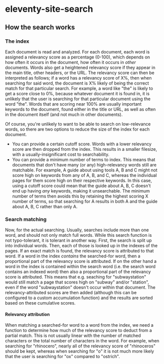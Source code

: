 # eleventy-site-search

## How the search works

### The index

Each document is read and analyzed. For each document, each word is assigned a
relevancy score as a percentage (0-100), which depends on how often it occurs in
the document, how often it occurs in _other_ documents. Words also get a
heightened relevancy score if they appear in the main title, other headers, or
the URL. The relevancy score can then be interpreted as follows; if a word has a
relevancy score of X%, then when searching for said word, the document is X%
likely of being the correct match for that particular search. For example, a
word like "the" is likely to get a score close to 0%, because whatever document
it is found in, it is unlikely that the user is searching for that particular
document using the word "the". Words that are scoring near 100% are usually
important keywords to the document, found either in the title or URL, as well as
often in the document itself (and not much in other documents).

Of course, you're unlikely to want to be able to search on low-relevance words,
so there are two options to reduce the size of the index for each document.

- You can provide a certain cutoff score. Words with a lower relevancy score are
  then dropped from the index. This results in a smaller filesize, with a
  usually-insignificant cost to searchability.
- You can provide a minimum number of terms to index. This means that documents
  that don't have many (or any) high-relevancy words still are matchable. For
  example, A guide about using tools A, B and C might not score high on keywords
  from any of A, B, and C, whereas the individual pages for them score high on
  their respective keywords. In this case, using a cutoff score could mean that
  the guide about A, B, C doesn't end up having _any_ keywords, making it
  unsearchable. The minimum number of terms then avoids this by retaining the
  highest scoring X number of terms, so that searching for A results in both A
  and the guide about A, B, C rather than only A.

### Search matching

Now, for the actual searching. Usually, searches include more than one word, and
should not only match full words. While this search function is not
typo-tolerant, it is tolerant in another way. First, the search is split up into
individual words. Then, each of those is looked up in the indexes of the pages.
If an exact match is found, the relevancy score is attributed to that word. If a
word in the index _contains_ the searched-for word, then a proportional part of
the relevancy score is attributed. If on the other hand a word in the index is
contained within the search word (i.e. the search word contains an indexed word)
then also a proportional part of the relevancy score is attributed. This means
that e.g. seaching for "subwaystation" would still match a page that scores high
on "subway" and/or "station", even if the word "subwaystation" doesn't occur
within that document. The relevancy-attributed scores are then added (although
this can be configured to a custom accumulation function) and the results are
sorted based on these cumulative scores.

#### Relevancy attribution

When matching a searched-for word to a word from the index, we need a function
to determine how much of the relevancy score to deduct from a partial match.
This is not usually linear with the number of matched characters or the total
number of characters in the word. For example, when searching for "rhinocero",
nearly all of the relevancy score of "rhinoceros" should be kept, whereas when
searching for "o" it is not much more likely that the user is searching for "ox"
compared to "ostrich".
